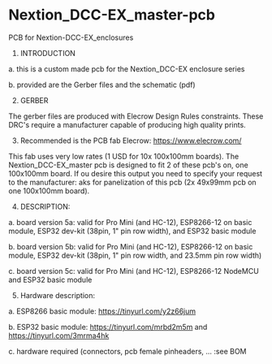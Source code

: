 # Nextion_DCC-EX_master-pcb
PCB for Nextion-DCC-EX_enclosures

1. INTRODUCTION


  a. this is a custom made pcb for the Nextion_DCC-EX enclosure series

  b. provided are the Gerber files and the schematic (pdf)

2. GERBER

The gerber files are produced with Elecrow Design Rules constraints. These DRC's require a manufacturer capable of producing high quality prints.

3. Recommended is the PCB fab Elecrow: https://www.elecrow.com/

  This fab uses very low rates (1 USD for 10x 100x100mm boards). The Nextion_DCC-EX_master pcb is designed to fit 2 of these pcb's on, one 100x100mm board.
  If ou desire this output you need to specify your request to the manufacturer: aks for panelization of this pcb (2x 49x99mm pcb on one 100x100mm board).

4. DESCRIPTION:

  a. board version 5a: valid for Pro Mini (and HC-12), ESP8266-12 on basic module, ESP32 dev-kit (38pin, 1" pin row width), and ESP32 basic module

  b. board version 5b: valid for Pro Mini (and HC-12), ESP8266-12 on basic module, ESP32 dev-kit (38pin, 1" pin row width, and 23.5mm pin row width)

  c. board version 5c: valid for Pro Mini (and HC-12), ESP8266-12 NodeMCU and ESP32 basic module

5. Hardware description:

  a. ESP8266 basic module: https://tinyurl.com/y2z66jum

  b. ESP32 basic module: https://tinyurl.com/mrbd2m5m and https://tinyurl.com/3mrma4hk

  c. hardware required (connectors, pcb female pinheaders, ... :see BOM
